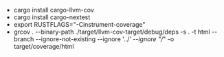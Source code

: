 - cargo install cargo-llvm-cov
- cargo install cargo-nextest
- export RUSTFLAGS="-Cinstrument-coverage"
- grcov . --binary-path ./target/llvm-cov-target/debug/deps -s . -t html --branch --ignore-not-existing --ignore '../*' --ignore "/*" -o target/coverage/html
